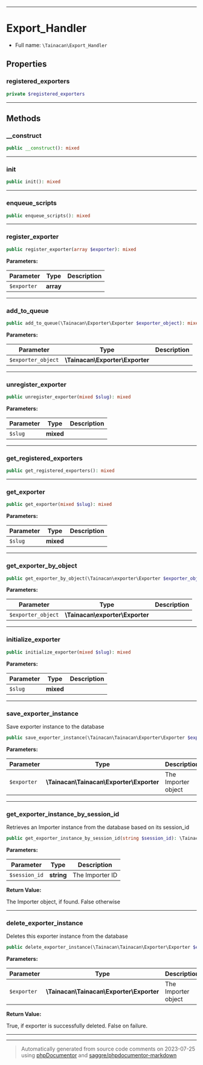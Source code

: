 ***

# Export_Handler





* Full name: `\Tainacan\Export_Handler`



## Properties


### registered_exporters



```php
private $registered_exporters
```






***

## Methods


### __construct



```php
public __construct(): mixed
```











***

### init



```php
public init(): mixed
```











***

### enqueue_scripts



```php
public enqueue_scripts(): mixed
```











***

### register_exporter



```php
public register_exporter(array $exporter): mixed
```








**Parameters:**

| Parameter | Type | Description |
|-----------|------|-------------|
| `$exporter` | **array** |  |




***

### add_to_queue



```php
public add_to_queue(\Tainacan\Exporter\Exporter $exporter_object): mixed
```








**Parameters:**

| Parameter | Type | Description |
|-----------|------|-------------|
| `$exporter_object` | **\Tainacan\Exporter\Exporter** |  |




***

### unregister_exporter



```php
public unregister_exporter(mixed $slug): mixed
```








**Parameters:**

| Parameter | Type | Description |
|-----------|------|-------------|
| `$slug` | **mixed** |  |




***

### get_registered_exporters



```php
public get_registered_exporters(): mixed
```











***

### get_exporter



```php
public get_exporter(mixed $slug): mixed
```








**Parameters:**

| Parameter | Type | Description |
|-----------|------|-------------|
| `$slug` | **mixed** |  |




***

### get_exporter_by_object



```php
public get_exporter_by_object(\Tainacan\exporter\Exporter $exporter_object): mixed
```








**Parameters:**

| Parameter | Type | Description |
|-----------|------|-------------|
| `$exporter_object` | **\Tainacan\exporter\Exporter** |  |




***

### initialize_exporter



```php
public initialize_exporter(mixed $slug): mixed
```








**Parameters:**

| Parameter | Type | Description |
|-----------|------|-------------|
| `$slug` | **mixed** |  |




***

### save_exporter_instance

Save exporter instance to the database

```php
public save_exporter_instance(\Tainacan\Tainacan\Exporter\Exporter $exporter): void
```








**Parameters:**

| Parameter | Type | Description |
|-----------|------|-------------|
| `$exporter` | **\Tainacan\Tainacan\Exporter\Exporter** | The Importer object |




***

### get_exporter_instance_by_session_id

Retrieves an Importer instance from the database based on its session_id

```php
public get_exporter_instance_by_session_id(string $session_id): \Tainacan\Exporter\Exporter|false
```








**Parameters:**

| Parameter | Type | Description |
|-----------|------|-------------|
| `$session_id` | **string** | The Importer ID |


**Return Value:**

The Importer object, if found. False otherwise



***

### delete_exporter_instance

Deletes this exporter instance from the database

```php
public delete_exporter_instance(\Tainacan\Tainacan\Exporter\Exporter $exporter): bool
```








**Parameters:**

| Parameter | Type | Description |
|-----------|------|-------------|
| `$exporter` | **\Tainacan\Tainacan\Exporter\Exporter** | The Importer object |


**Return Value:**

True, if exporter is successfully deleted. False on failure.



***


***
> Automatically generated from source code comments on 2023-07-25 using [phpDocumentor](http://www.phpdoc.org/) and [saggre/phpdocumentor-markdown](https://github.com/Saggre/phpDocumentor-markdown)
